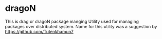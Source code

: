 # dragoN
This is drag or dragoN package manging Utility used for managing packages over distributed system. Name for this utility was a suggestion by https://github.com/Tutenkhamun7
